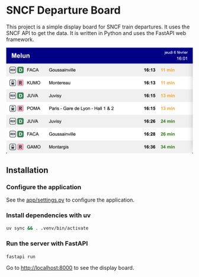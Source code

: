 # SNCF Departure Board

This project is a simple display board for SNCF train departures. It uses the SNCF API to get the data. It is written in Python and uses the FastAPI web framework.

![](./images/app.png)

## Installation

### Configure the application

See the [app/settings.py](app/settings.py) to configure the application.

### Install dependencies with uv

```bash
uv sync && . .venv/bin/activate
```

### Run the server with FastAPI

```bash
fastapi run
```

Go to [http://localhost:8000](http://localhost:8000) to see the display board.
